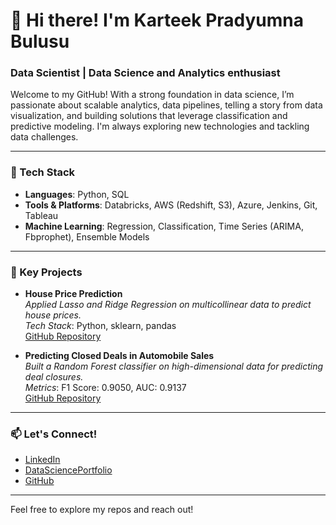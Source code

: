 # 👋 Hi there! I'm Karteek Pradyumna Bulusu

### Data Scientist | Data Science and Analytics enthusiast

Welcome to my GitHub! With a strong foundation in data science, I’m passionate about scalable analytics, data pipelines, telling a story from data visualization, and building solutions that leverage classification and predictive modeling. I'm always exploring new technologies and tackling data challenges.

---

### 🔧 Tech Stack

- **Languages**: Python, SQL
- **Tools & Platforms**: Databricks, AWS (Redshift, S3), Azure, Jenkins, Git, Tableau
- **Machine Learning**: Regression, Classification, Time Series (ARIMA, Fbprophet), Ensemble Models

---

### 🚀 Key Projects

- **House Price Prediction**  
  *Applied Lasso and Ridge Regression on multicollinear data to predict house prices.*  
  *Tech Stack*: Python, sklearn, pandas  
  [GitHub Repository]([https://github.com/kartikpradyumna92](https://github.com/kartikpradyumna92/Kaggle_House_Price_Predictions))

- **Predicting Closed Deals in Automobile Sales**  
  *Built a Random Forest classifier on high-dimensional data for predicting deal closures.*  
  *Metrics*: F1 Score: 0.9050, AUC: 0.9137  
  [GitHub Repository]([https://github.com/kartikpradyumna92](https://github.com/kartikpradyumna92/Data-Science--Analysis-of-automobiles-deals-captured))

---

### 📫 Let's Connect!

- [LinkedIn](https://www.linkedin.com/in/karteekpradyumnabulusu)
- [DataSciencePortfolio](kartikpradyumna92.github.io)
- [GitHub](https://github.com/kartikpradyumna92)

---

Feel free to explore my repos and reach out!

